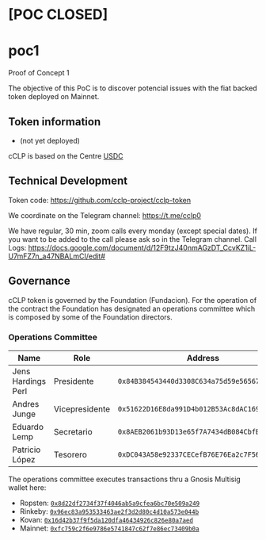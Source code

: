 # [POC CLOSED] #

# poc1
Proof of Concept 1

The objective of this PoC is to discover potencial issues with the fiat backed token deployed on Mainnet.

## Token information

- (not yet deployed)

cCLP is based on the Centre [USDC](https://github.com/centrehq/centre-tokens) 

## Technical Development

Token code: https://github.com/cclp-project/cclp-token

We coordinate on the Telegram channel: https://t.me/cclp0

We have regular, 30 min, zoom calls every monday (except special dates). If you want to be added to the call please ask so in the Telegram channel. Call Logs: https://docs.google.com/document/d/12F9tzJ40nmAGzDT_CcvKZ1iL-U7mFZ7n_a47NBALmCI/edit#

## Governance

cCLP token is governed by the Foundation (Fundacion). For the operation of the contract the Foundation has designated an operations committee which is composed by some of the Foundation directors.

### Operations Committee 

| Name               | Role           | Address                                      |
|--------------------|----------------|----------------------------------------------|
| Jens Hardings Perl | Presidente     | `0x84B384543440d3308C634a75d59e565672E41Ef8` |
| Andres Junge       | Vicepresidente | `0x51622D16E8da991D4b012B53Ac8dAC169010832B` |
| Eduardo Lemp       | Secretario     | `0x8AEB2061b93D13e65f7A7434dB084CbfE7085781` |
| Patricio López     | Tesorero       | `0xDC043A58e92337CECefB76E76Ea2c7F56E9fBF1b` |

The operations committee executes transactions thru a Gnosis Multisig wallet here:

- Ropsten: [`0x8d22df2734f37f4046ab5a9cfea6bc70e509a249`](https://wallet.gnosis.pm/#/wallet/0x8d22df2734f37f4046ab5a9cfea6bc70e509a249)
- Rinkeby: [`0x96ec83a953533463ae2f3d2d80c4d10a573e044b`](https://wallet.gnosis.pm/#/wallet/0x96ec83a953533463ae2f3d2d80c4d10a573e044b) 
- Kovan: [`0x16d42b37f9f5da120dfa46434926c826e80a7aed`](https://wallet.gnosis.pm/#/wallet/0x16d42b37f9f5da120dfa46434926c826e80a7aed)
- Mainnet: [`0xfc759c2f6e9786e5741847c62f7e86ec73409b0a`](https://wallet.gnosis.pm/#/wallet/0xfc759c2f6e9786e5741847c62f7e86ec73409b0a)

